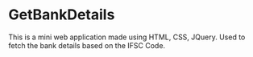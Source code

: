 # GetBankDetails
This is a mini web application made using HTML, CSS, JQuery. Used to fetch the bank details based on the IFSC Code. 
